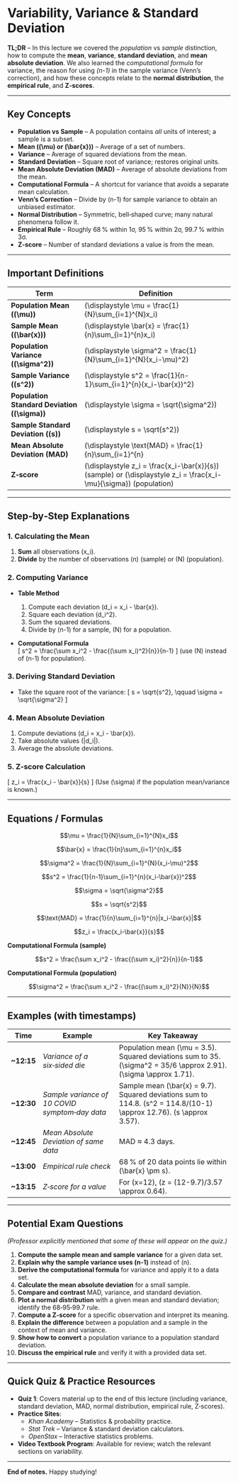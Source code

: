 # Variability, Variance & Standard Deviation  
**TL;DR** – In this lecture we covered the *population* vs *sample* distinction, how to compute the **mean**, **variance**, **standard deviation**, and **mean absolute deviation**. We also learned the *computational formula* for variance, the reason for using *\(n-1\)* in the sample variance (Venn’s correction), and how these concepts relate to the **normal distribution**, the **empirical rule**, and **Z‑scores**.  

---

## Key Concepts
- **Population vs Sample** – A population contains *all* units of interest; a sample is a subset.  
- **Mean (\(\mu\) or \(\bar{x}\))** – Average of a set of numbers.  
- **Variance** – Average of squared deviations from the mean.  
- **Standard Deviation** – Square root of variance; restores original units.  
- **Mean Absolute Deviation (MAD)** – Average of absolute deviations from the mean.  
- **Computational Formula** – A shortcut for variance that avoids a separate mean calculation.  
- **Venn’s Correction** – Divide by \(n-1\) for sample variance to obtain an unbiased estimator.  
- **Normal Distribution** – Symmetric, bell‑shaped curve; many natural phenomena follow it.  
- **Empirical Rule** – Roughly 68 % within 1σ, 95 % within 2σ, 99.7 % within 3σ.  
- **Z‑score** – Number of standard deviations a value is from the mean.

---

## Important Definitions
| Term | Definition |
|------|------------|
| **Population Mean (\(\mu\))** | \(\displaystyle \mu = \frac{1}{N}\sum_{i=1}^{N}x_i\) |
| **Sample Mean (\(\bar{x}\))** | \(\displaystyle \bar{x} = \frac{1}{n}\sum_{i=1}^{n}x_i\) |
| **Population Variance (\(\sigma^2\))** | \(\displaystyle \sigma^2 = \frac{1}{N}\sum_{i=1}^{N}(x_i-\mu)^2\) |
| **Sample Variance (\(s^2\))** | \(\displaystyle s^2 = \frac{1}{n-1}\sum_{i=1}^{n}(x_i-\bar{x})^2\) |
| **Population Standard Deviation (\(\sigma\))** | \(\displaystyle \sigma = \sqrt{\sigma^2}\) |
| **Sample Standard Deviation (\(s\))** | \(\displaystyle s = \sqrt{s^2}\) |
| **Mean Absolute Deviation (MAD)** | \(\displaystyle \text{MAD} = \frac{1}{n}\sum_{i=1}^{n}|x_i-\bar{x}|\) |
| **Z‑score** | \(\displaystyle z_i = \frac{x_i-\bar{x}}{s}\) (sample) or \(\displaystyle z_i = \frac{x_i-\mu}{\sigma}\) (population) |

---

## Step‑by‑Step Explanations

### 1. Calculating the Mean
1. **Sum** all observations \(x_i\).  
2. **Divide** by the number of observations \(n\) (sample) or \(N\) (population).  

### 2. Computing Variance
- **Table Method**  
  1. Compute each deviation \(d_i = x_i - \bar{x}\).  
  2. Square each deviation \(d_i^2\).  
  3. Sum the squared deviations.  
  4. Divide by \(n-1\) for a sample, \(N\) for a population.  

- **Computational Formula**  
  \[
  s^2 = \frac{\sum x_i^2 - \frac{(\sum x_i)^2}{n}}{n-1}
  \]
  (use \(N\) instead of \(n-1\) for population).

### 3. Deriving Standard Deviation
- Take the square root of the variance:
  \[
  s = \sqrt{s^2}, \qquad \sigma = \sqrt{\sigma^2}
  \]

### 4. Mean Absolute Deviation
1. Compute deviations \(d_i = x_i - \bar{x}\).  
2. Take absolute values \(|d_i|\).  
3. Average the absolute deviations.

### 5. Z‑score Calculation
\[
z_i = \frac{x_i - \bar{x}}{s}
\]
(Use \(\sigma\) if the population mean/variance is known.)

---

## Equations / Formulas

```math
\mu = \frac{1}{N}\sum_{i=1}^{N}x_i
```

```math
\bar{x} = \frac{1}{n}\sum_{i=1}^{n}x_i
```

```math
\sigma^2 = \frac{1}{N}\sum_{i=1}^{N}(x_i-\mu)^2
```

```math
s^2 = \frac{1}{n-1}\sum_{i=1}^{n}(x_i-\bar{x})^2
```

```math
\sigma = \sqrt{\sigma^2}
```

```math
s = \sqrt{s^2}
```

```math
\text{MAD} = \frac{1}{n}\sum_{i=1}^{n}|x_i-\bar{x}|
```

```math
z_i = \frac{x_i-\bar{x}}{s}
```

**Computational Formula (sample)**  
```math
s^2 = \frac{\sum x_i^2 - \frac{(\sum x_i)^2}{n}}{n-1}
```

**Computational Formula (population)**  
```math
\sigma^2 = \frac{\sum x_i^2 - \frac{(\sum x_i)^2}{N}}{N}
```

---

## Examples (with timestamps)

| Time | Example | Key Takeaway |
|------|---------|--------------|
| **~12:15** | *Variance of a six‑sided die* | Population mean \(\mu = 3.5\). Squared deviations sum to 35. \(\sigma^2 = 35/6 \approx 2.91\). \(\sigma \approx 1.71\). |
| **~12:30** | *Sample variance of 10 COVID symptom‑day data* | Sample mean \(\bar{x} = 9.7\). Squared deviations sum to 114.8. \(s^2 = 114.8/(10-1) \approx 12.76\). \(s \approx 3.57\). |
| **~12:45** | *Mean Absolute Deviation of same data* | MAD ≈ 4.3 days. |
| **~13:00** | *Empirical rule check* | 68 % of 20 data points lie within \(\bar{x} \pm s\). |
| **~13:15** | *Z‑score for a value* | For \(x=12\), \(z = (12-9.7)/3.57 \approx 0.64\). |

---

## Potential Exam Questions  
*(Professor explicitly mentioned that some of these will appear on the quiz.)*

1. **Compute the sample mean and sample variance** for a given data set.  
2. **Explain why the sample variance uses \(n-1\)** instead of \(n\).  
3. **Derive the computational formula** for variance and apply it to a data set.  
4. **Calculate the mean absolute deviation** for a small sample.  
5. **Compare and contrast** MAD, variance, and standard deviation.  
6. **Plot a normal distribution** with a given mean and standard deviation; identify the 68‑95‑99.7 rule.  
7. **Compute a Z‑score** for a specific observation and interpret its meaning.  
8. **Explain the difference** between a population and a sample in the context of mean and variance.  
9. **Show how to convert** a population variance to a population standard deviation.  
10. **Discuss the empirical rule** and verify it with a provided data set.

---

## Quick Quiz & Practice Resources  
- **Quiz 1**: Covers material up to the end of this lecture (including variance, standard deviation, MAD, normal distribution, empirical rule, Z‑scores).  
- **Practice Sites**:  
  - *Khan Academy* – Statistics & probability practice.  
  - *Stat Trek* – Variance & standard deviation calculators.  
  - *OpenStax* – Interactive statistics problems.  
- **Video Textbook Program**: Available for review; watch the relevant sections on variability.

---

**End of notes.** Happy studying!